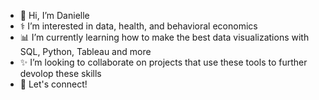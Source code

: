 - 👋 Hi, I’m Danielle
- :medical_symbol: I’m interested in data, health, and behavioral economics
- :bar_chart: I’m currently learning how to make the best data visualizations with SQL, Python, Tableau and more
- ✨ I’m looking to collaborate on projects that use these tools to further devolop these skills
- :incoming_envelope: Let's connect!

<!---
ohigithub/ohigithub is a ✨ special ✨ repository because its `README.md` (this file) appears on your GitHub profile.
You can click the Preview link to take a look at your changes.
--->
